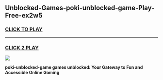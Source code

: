 
## Unblocked-Games-poki-unblocked-game-Play-Free-ex2w5
<h3>
<a href="https://premium76.site?title=poki-unblocked-game&ref=21A">CLICK TO PLAY</a></h3>
<hr>

<h3>
<a href="https://premium76.site?title=poki-unblocked-game&ref=21A">CLICK 2 PLAY</a>
  
</h3>

<a href="https://premium76.site?title=poki-unblocked-game&ref=21A"><img src="https://clearcache.store/games.png"></a>


**poki-unblocked-game games unblocked: Your Gateway to Fun and Accessible Online Gaming**
